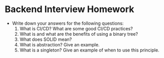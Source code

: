 # Backend Interview Homework
- Write down your answers for the following questions:
    1. What is CI/CD? What are some good CI/CD practices?
    2. What is and what are the benefits of using a binary tree?
    3. What does SOLID mean?
    4. What is abstraction? Give an example.
    5. What is a singleton? Give an example of when to use this principle.
